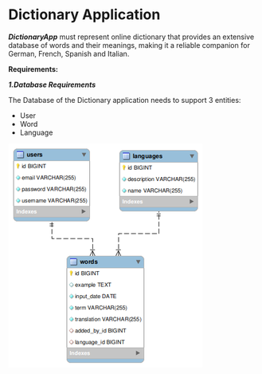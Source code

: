 # Dictionary Application

**_DictionaryApp_** must represent online dictionary that provides an extensive database of words and their meanings, making it a reliable companion for German,
French, Spanish and Italian.

**Requirements:**

**_1.Database Requirements_**

The Database of the Dictionary application needs to support 3 entities:

- User
- Word
- Language

![Screenshot](assets/Dictionary_EER_Diagram.png)